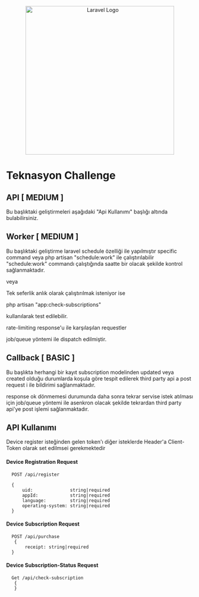 <p align="center"><a href="https://laravel.com" target="_blank"><img src="https://raw.githubusercontent.com/laravel/art/master/logo-lockup/5%20SVG/2%20CMYK/1%20Full%20Color/laravel-logolockup-cmyk-red.svg" width="400" alt="Laravel Logo"></a></p>


# Teknasyon Challenge
## API [ MEDIUM ]

Bu başlıktaki geliştirmeleri aşağıdaki "Api Kullanımı" başlığı altında bulabilirsiniz.

## Worker [ MEDIUM ]

Bu başlıktaki geliştirme laravel schedule özelliği ile yapılmıştır
specific command veya php artisan "schedule:work" ile çalıştırılabilir "schedule:work" commandı çalıştığında saatte bir olacak şekilde kontrol sağlanmaktadır.

veya

Tek seferlik anlık olarak çalıştırılmak isteniyor ise

php artisan "app:check-subscriptions"

kullanılarak test edilebilir.

rate-limiting response'u ile karşılaşılan requestler

job/queue yöntemi ile dispatch edilmiştir.

## Callback [ BASIC ]

Bu başlıkta herhangi bir kayıt subscription modelinden updated veya created olduğu durumlarda koşula göre tespit edilerek third party api a post request i ile bildirimi sağlanmaktadır.

response ok dönmemesi durumunda daha sonra tekrar servise istek atılması için
job/queue yöntemi ile asenkron olacak şekilde tekrardan third party api'ye post işlemi sağlanmaktadır.






## API Kullanımı

Device register isteğinden gelen token'ı diğer isteklerde Header'a Client-Token olarak set edilmsei gerekmektedir
#### Device Registration Request

```Http
  POST /api/register

  {
      uid:              string|required
      appId:            string|required
      language:         string|required
      operating-system: string|required  
  }
```

#### Device Subscription Request

```http
  POST /api/purchase
   {
       receipt: string|required
  }
```
#### Device Subscription-Status Request
```http
  Get /api/check-subscription
   {
   }
```
  
